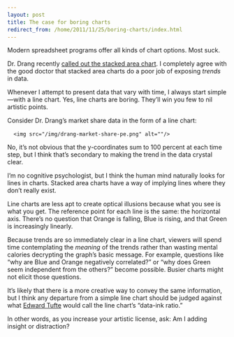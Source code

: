 ```yaml
---
layout: post
title: The case for boring charts
redirect_from: /home/2011/11/25/boring-charts/index.html
---
```

<p>Modern spreadsheet programs offer all kinds of chart options. Most suck.</p><p>Dr. Drang recently <a href="http://www.leancrew.com/all-this/2011/11/i-hate-stacked-area-charts/">called out the stacked area chart</a>. I completely agree with the good doctor that stacked area charts do a poor job of exposing <em>trends</em> in data.</p><p>Whenever I attempt to present data that vary with time, I always start simple—with a line chart. Yes, line charts are boring. They’ll win you few to nil artistic points.</p><p>Consider Dr. Drang’s market share data in the form of a line chart:</p>
  
      <img src="/img/drang-market-share-pe.png" alt=""/>
  

<p>No, it’s not obvious that the y-coordinates sum to 100 percent at each time step, but I think that’s secondary to making the trend in the data crystal clear.</p><p>I’m no cognitive psychologist, but I think the human mind naturally looks for lines in charts. Stacked area charts have a way of implying lines where they don’t really exist.</p><p>Line charts are less apt to create optical illusions because what you see is what you get. The reference point for each line is the same: the horizontal axis. There’s no question that Orange is falling, Blue is rising, and that Green is increasingly linearly.</p><p>Because trends are so immediately clear in a line chart, viewers will spend time contemplating the&nbsp;<em>meaning</em>&nbsp;of the trends rather than wasting mental calories decrypting the graph’s basic message. For example, questions like “why are Blue and Orange negatively correlated?” or “why does Green seem independent from the others?” become possible. Busier charts might not elicit those questions.</p><p>It’s likely that there is a more creative way to convey the same information, but I think any departure from a simple line chart should be judged against what&nbsp;<a href="http://en.wikipedia.org/wiki/Edward_Tufte">Edward Tufte</a>&nbsp;would call the line chart’s “data-ink ratio.”</p><p>In other words, as you increase your artistic license, ask: Am I adding insight or distraction?</p>
